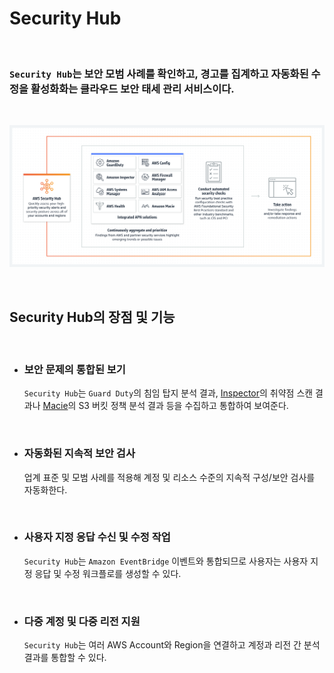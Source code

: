 # **Security Hub**

<br>

### `Security Hub`는 보안 모범 사례를 확인하고, 경고를 집계하고 자동화된 수정을 활성화화는 **클라우드 보안 태세 관리 서비스**이다.

<br>

![image](../../Image/Cloud-AWS-Security%20Hub.png)

<br>

## **Security Hub의 장점 및 기능**

<br>

+ ### 보안 문제의 통합된 보기

    `Security Hub`는 `Guard Duty`의 침임 탑지 분석  결과, [Inspector](Inspector.md)의 취약점 스캔 결과나 [Macie](Macie.md)의 S3 버킷 정책 분석 결과 등을 수집하고 통합하여 보여준다.

<br>

+ ### 자동화된 지속적 보안 검사

    업계 표준 및 모범 사례를 적용해 계정 및 리소스 수준의 지속적 구성/보안 검사를 자동화한다.

<br>

+ ### 사용자 지정 응답 수신 및 수정 작업

    `Security Hub`는 `Amazon EventBridge` 이벤트와 통합되므로 사용자는 사용자 지정 응답 및 수정 워크플로를 생성할 수 있다.

<br>

+ ### 다중 계정 및 다중 리전 지원

    `Security Hub`는 여러 AWS Account와 Region을 연결하고 계정과 리전 간 분석 결과를 통합할 수 있다.